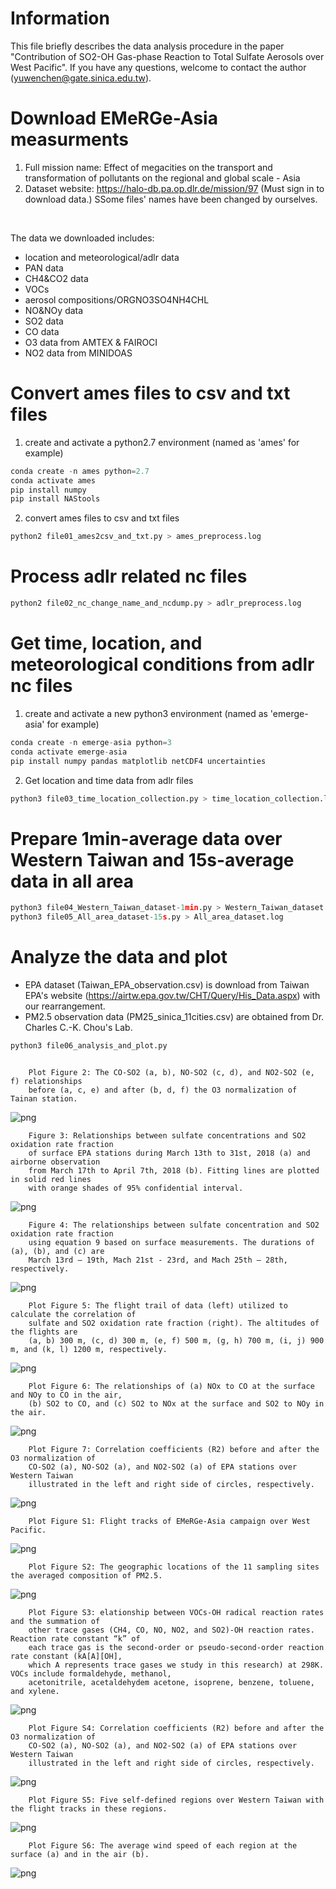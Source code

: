 # Information

This file briefly describes the data analysis procedure in the paper "Contribution of SO2-OH Gas-phase Reaction to Total Sulfate Aerosols over West Pacific". If you have any questions, welcome to contact the author (yuwenchen@gate.sinica.edu.tw).

# Download EMeRGe-Asia measurments

1. Full mission name: Effect of megacities on the transport and transformation of pollutants on the regional and global scale - Asia
2. Dataset website: https://halo-db.pa.op.dlr.de/mission/97 (Must sign in to download data.) SSome files' names have been changed by ourselves. 

<br />

The data we downloaded includes: 
* location and meteorological/adlr data 
* PAN data 
* CH4&CO2 data 
* VOCs 
* aerosol compositions/ORGNO3SO4NH4CHL  
* NO&NOy data
* SO2 data
* CO data
* O3 data from AMTEX & FAIROCI
* NO2 data from MINIDOAS


# Convert ames files to csv and txt files


1. create and activate a python2.7 environment (named as 'ames' for example)


```python
conda create -n ames python=2.7
conda activate ames
pip install numpy
pip install NAStools
```

2. convert ames files to csv and txt files


```python
python2 file01_ames2csv_and_txt.py > ames_preprocess.log
```

# Process adlr related nc files


```python
python2 file02_nc_change_name_and_ncdump.py > adlr_preprocess.log
```

# Get time, location, and meteorological conditions from adlr nc files

1. create and activate a new python3 environment (named as 'emerge-asia' for example)


```python
conda create -n emerge-asia python=3
conda activate emerge-asia
pip install numpy pandas matplotlib netCDF4 uncertainties
```

2. Get location and time data from adlr files


```python
python3 file03_time_location_collection.py > time_location_collection.log
```

# Prepare 1min-average data over Western Taiwan and 15s-average data in all area


```python
python3 file04_Western_Taiwan_dataset-1min.py > Western_Taiwan_dataset.log
python3 file05_All_area_dataset-15s.py > All_area_dataset.log
```

# Analyze the data and plot

* EPA dataset (Taiwan_EPA_observation.csv) is download from Taiwan EPA's website (https://airtw.epa.gov.tw/CHT/Query/His_Data.aspx) with our rearrangement.
* PM2.5 observation data (PM25_sinica_11cities.csv) are obtained from Dr. Charles C.-K. Chou's Lab.


```python
python3 file06_analysis_and_plot.py
```


```python

```

    
        Plot Figure 2: The CO-SO2 (a, b), NO-SO2 (c, d), and NO2-SO2 (e, f) relationships 
        before (a, c, e) and after (b, d, f) the O3 normalization of Tainan station.
        



![png](figures/Fig.2-before_after_division_O3.jpg)


    
        Figure 3: Relationships between sulfate concentrations and SO2 oxidation rate fraction
        of surface EPA stations during March 13th to 31st, 2018 (a) and airborne observation
        from March 17th to April 7th, 2018 (b). Fitting lines are plotted in solid red lines
        with orange shades of 95% confidential interval.
        



![png](figures/Fig.3-sulfate_SO4_oxi_rate_frac_sfc_and_air_western_Taiwan.jpg)


    
        Figure 4: The relationships between sulfate concentration and SO2 oxidation rate fraction
        using equation 9 based on surface measurements. The durations of (a), (b), and (c) are
        March 13rd – 19th, Mach 21st - 23rd, and Mach 25th – 28th, respectively.
        



![png](figures/Fig.4-sulfate_SO4_oxi_rate_fraction_sfc_period.jpg)


    
        Plot Figure 5: The flight trail of data (left) utilized to calculate the correlation of
        sulfate and SO2 oxidation rate fraction (right). The altitudes of the flights are
        (a, b) 300 m, (c, d) 300 m, (e, f) 500 m, (g, h) 700 m, (i, j) 900 m, and (k, l) 1200 m, respectively. 
        



![png](figures/Fig.5-sulfate_SO4_oxi_rate_fraction_air_diff_area.jpg)


    
        Plot Figure 6: The relationships of (a) NOx to CO at the surface and NOy to CO in the air,
        (b) SO2 to CO, and (c) SO2 to NOx at the surface and SO2 to NOy in the air. 
        



![png](figures/Fig.6-trace_gases_relationship.jpg)


    
        Plot Figure 7: Correlation coefficients (R2) before and after the O3 normalization of
        CO-SO2 (a), NO-SO2 (a), and NO2-SO2 (a) of EPA stations over Western Taiwan
        illustrated in the left and right side of circles, respectively. 
        



![png](figures/Fig.7-Map_region_SO2_oxi_rate_frac_sfc_air.jpg)


    
        Plot Figure S1: Flight tracks of EMeRGe-Asia campaign over West Pacific.
        



![png](figures/Fig.S1-Map_Of_Flight_Track_over_West_Pacific.jpg)


    
        Plot Figure S2: The geographic locations of the 11 sampling sites the averaged composition of PM2.5.
        



![png](figures/Fig.S2-station_Map.jpg)


    
        Plot Figure S3: elationship between VOCs-OH radical reaction rates and the summation of
        other trace gases (CH4, CO, NO, NO2, and SO2)-OH reaction rates. Reaction rate constant “k” of
        each trace gas is the second-order or pseudo-second-order reaction rate constant (kA[A][OH],
        which A represents trace gases we study in this research) at 298K. VOCs include formaldehyde, methanol,
        acetonitrile, acetaldehydem acetone, isoprene, benzene, toluene, and xylene.
        



![png](figures/Fig.S3-VOC_rate-others_rate.jpg)


    
        Plot Figure S4: Correlation coefficients (R2) before and after the O3 normalization of
        CO-SO2 (a), NO-SO2 (a), and NO2-SO2 (a) of EPA stations over Western Taiwan
        illustrated in the left and right side of circles, respectively. 
        



![png](figures/Fig.S4-Map_R2_both_slope_after.jpg)


    
        Plot Figure S5: Five self-defined regions over Western Taiwan with the flight tracks in these regions.
        



![png](figures/Fig.S5-Map_R2_both_slope_after.jpg)


    
        Plot Figure S6: The average wind speed of each region at the surface (a) and in the air (b). 
        



![png](figures/Fig.S6-Map_region_wind_speed_sfc_air.jpg)


